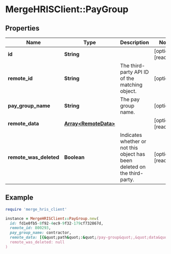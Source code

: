 # MergeHRISClient::PayGroup

## Properties

| Name | Type | Description | Notes |
| ---- | ---- | ----------- | ----- |
| **id** | **String** |  | [optional][readonly] |
| **remote_id** | **String** | The third-party API ID of the matching object. | [optional] |
| **pay_group_name** | **String** | The pay group name. | [optional] |
| **remote_data** | [**Array&lt;RemoteData&gt;**](RemoteData.md) |  | [optional][readonly] |
| **remote_was_deleted** | **Boolean** | Indicates whether or not this object has been deleted on the third-party. | [optional][readonly] |

## Example

```ruby
require 'merge_hris_client'

instance = MergeHRISClient::PayGroup.new(
  id: fd1e0fb5-8f92-4ec9-9f32-179cf732867d,
  remote_id: 800293,
  pay_group_name: contractor,
  remote_data: [{&quot;path&quot;:&quot;/pay-group&quot;,&quot;data&quot;:[&quot;Varies by platform&quot;]}],
  remote_was_deleted: null
)
```

